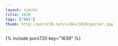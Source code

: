```yaml
--- 
layout: sieutv
title: 1639
tags: ["001"]
thumb: http://porn720.net/video/1639/poster.jpg
---
```

{% include porn720 key="1639" %} 

